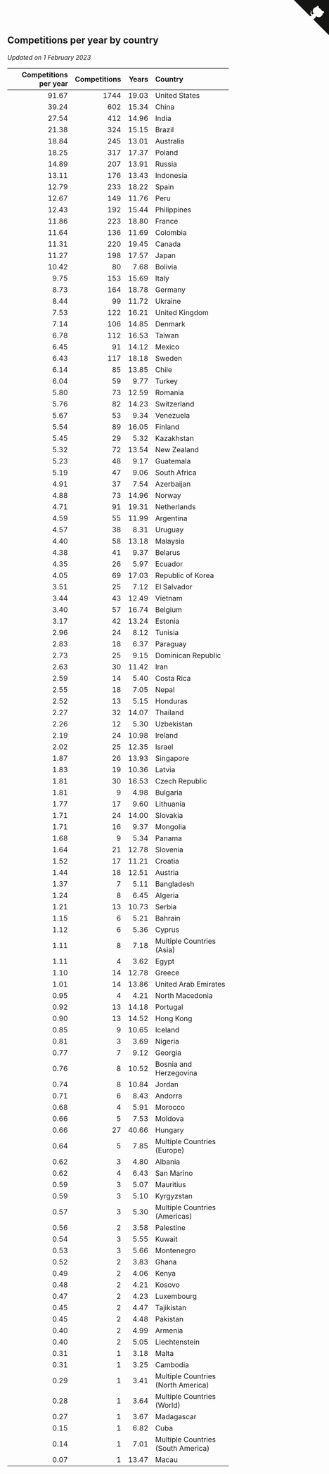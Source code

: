 ## Competitions per year by country

*Updated on  1 February 2023*

| Competitions per year | Competitions | Years | Country |
| ---: | ---: | ---: | :--- |
| 91.67 | 1744 | 19.03 | United States |
| 39.24 | 602 | 15.34 | China |
| 27.54 | 412 | 14.96 | India |
| 21.38 | 324 | 15.15 | Brazil |
| 18.84 | 245 | 13.01 | Australia |
| 18.25 | 317 | 17.37 | Poland |
| 14.89 | 207 | 13.91 | Russia |
| 13.11 | 176 | 13.43 | Indonesia |
| 12.79 | 233 | 18.22 | Spain |
| 12.67 | 149 | 11.76 | Peru |
| 12.43 | 192 | 15.44 | Philippines |
| 11.86 | 223 | 18.80 | France |
| 11.64 | 136 | 11.69 | Colombia |
| 11.31 | 220 | 19.45 | Canada |
| 11.27 | 198 | 17.57 | Japan |
| 10.42 | 80 | 7.68 | Bolivia |
| 9.75 | 153 | 15.69 | Italy |
| 8.73 | 164 | 18.78 | Germany |
| 8.44 | 99 | 11.72 | Ukraine |
| 7.53 | 122 | 16.21 | United Kingdom |
| 7.14 | 106 | 14.85 | Denmark |
| 6.78 | 112 | 16.53 | Taiwan |
| 6.45 | 91 | 14.12 | Mexico |
| 6.43 | 117 | 18.18 | Sweden |
| 6.14 | 85 | 13.85 | Chile |
| 6.04 | 59 | 9.77 | Turkey |
| 5.80 | 73 | 12.59 | Romania |
| 5.76 | 82 | 14.23 | Switzerland |
| 5.67 | 53 | 9.34 | Venezuela |
| 5.54 | 89 | 16.05 | Finland |
| 5.45 | 29 | 5.32 | Kazakhstan |
| 5.32 | 72 | 13.54 | New Zealand |
| 5.23 | 48 | 9.17 | Guatemala |
| 5.19 | 47 | 9.06 | South Africa |
| 4.91 | 37 | 7.54 | Azerbaijan |
| 4.88 | 73 | 14.96 | Norway |
| 4.71 | 91 | 19.31 | Netherlands |
| 4.59 | 55 | 11.99 | Argentina |
| 4.57 | 38 | 8.31 | Uruguay |
| 4.40 | 58 | 13.18 | Malaysia |
| 4.38 | 41 | 9.37 | Belarus |
| 4.35 | 26 | 5.97 | Ecuador |
| 4.05 | 69 | 17.03 | Republic of Korea |
| 3.51 | 25 | 7.12 | El Salvador |
| 3.44 | 43 | 12.49 | Vietnam |
| 3.40 | 57 | 16.74 | Belgium |
| 3.17 | 42 | 13.24 | Estonia |
| 2.96 | 24 | 8.12 | Tunisia |
| 2.83 | 18 | 6.37 | Paraguay |
| 2.73 | 25 | 9.15 | Dominican Republic |
| 2.63 | 30 | 11.42 | Iran |
| 2.59 | 14 | 5.40 | Costa Rica |
| 2.55 | 18 | 7.05 | Nepal |
| 2.52 | 13 | 5.15 | Honduras |
| 2.27 | 32 | 14.07 | Thailand |
| 2.26 | 12 | 5.30 | Uzbekistan |
| 2.19 | 24 | 10.98 | Ireland |
| 2.02 | 25 | 12.35 | Israel |
| 1.87 | 26 | 13.93 | Singapore |
| 1.83 | 19 | 10.36 | Latvia |
| 1.81 | 30 | 16.53 | Czech Republic |
| 1.81 | 9 | 4.98 | Bulgaria |
| 1.77 | 17 | 9.60 | Lithuania |
| 1.71 | 24 | 14.00 | Slovakia |
| 1.71 | 16 | 9.37 | Mongolia |
| 1.68 | 9 | 5.34 | Panama |
| 1.64 | 21 | 12.78 | Slovenia |
| 1.52 | 17 | 11.21 | Croatia |
| 1.44 | 18 | 12.51 | Austria |
| 1.37 | 7 | 5.11 | Bangladesh |
| 1.24 | 8 | 6.45 | Algeria |
| 1.21 | 13 | 10.73 | Serbia |
| 1.15 | 6 | 5.21 | Bahrain |
| 1.12 | 6 | 5.36 | Cyprus |
| 1.11 | 8 | 7.18 | Multiple Countries (Asia) |
| 1.11 | 4 | 3.62 | Egypt |
| 1.10 | 14 | 12.78 | Greece |
| 1.01 | 14 | 13.86 | United Arab Emirates |
| 0.95 | 4 | 4.21 | North Macedonia |
| 0.92 | 13 | 14.18 | Portugal |
| 0.90 | 13 | 14.52 | Hong Kong |
| 0.85 | 9 | 10.65 | Iceland |
| 0.81 | 3 | 3.69 | Nigeria |
| 0.77 | 7 | 9.12 | Georgia |
| 0.76 | 8 | 10.52 | Bosnia and Herzegovina |
| 0.74 | 8 | 10.84 | Jordan |
| 0.71 | 6 | 8.43 | Andorra |
| 0.68 | 4 | 5.91 | Morocco |
| 0.66 | 5 | 7.53 | Moldova |
| 0.66 | 27 | 40.66 | Hungary |
| 0.64 | 5 | 7.85 | Multiple Countries (Europe) |
| 0.62 | 3 | 4.80 | Albania |
| 0.62 | 4 | 6.43 | San Marino |
| 0.59 | 3 | 5.07 | Mauritius |
| 0.59 | 3 | 5.10 | Kyrgyzstan |
| 0.57 | 3 | 5.30 | Multiple Countries (Americas) |
| 0.56 | 2 | 3.58 | Palestine |
| 0.54 | 3 | 5.55 | Kuwait |
| 0.53 | 3 | 5.66 | Montenegro |
| 0.52 | 2 | 3.83 | Ghana |
| 0.49 | 2 | 4.06 | Kenya |
| 0.48 | 2 | 4.21 | Kosovo |
| 0.47 | 2 | 4.23 | Luxembourg |
| 0.45 | 2 | 4.47 | Tajikistan |
| 0.45 | 2 | 4.48 | Pakistan |
| 0.40 | 2 | 4.99 | Armenia |
| 0.40 | 2 | 5.05 | Liechtenstein |
| 0.31 | 1 | 3.18 | Malta |
| 0.31 | 1 | 3.25 | Cambodia |
| 0.29 | 1 | 3.41 | Multiple Countries (North America) |
| 0.28 | 1 | 3.64 | Multiple Countries (World) |
| 0.27 | 1 | 3.67 | Madagascar |
| 0.15 | 1 | 6.82 | Cuba |
| 0.14 | 1 | 7.01 | Multiple Countries (South America) |
| 0.07 | 1 | 13.47 | Macau |


<a href="https://github.com/JustinTimeCuber/wca_statistics" class="github-corner" aria-label="View source on Github"><svg width="80" height="80" viewBox="0 0 250 250" style="fill:#151513; color:#fff; position: absolute; top: 0; border: 0; right: 0;" aria-hidden="true"><path d="M0,0 L115,115 L130,115 L142,142 L250,250 L250,0 Z"></path><path d="M128.3,109.0 C113.8,99.7 119.0,89.6 119.0,89.6 C122.0,82.7 120.5,78.6 120.5,78.6 C119.2,72.0 123.4,76.3 123.4,76.3 C127.3,80.9 125.5,87.3 125.5,87.3 C122.9,97.6 130.6,101.9 134.4,103.2" fill="currentColor" style="transform-origin: 130px 106px;" class="octo-arm"></path><path d="M115.0,115.0 C114.9,115.1 118.7,116.5 119.8,115.4 L133.7,101.6 C136.9,99.2 139.9,98.4 142.2,98.6 C133.8,88.0 127.5,74.4 143.8,58.0 C148.5,53.4 154.0,51.2 159.7,51.0 C160.3,49.4 163.2,43.6 171.4,40.1 C171.4,40.1 176.1,42.5 178.8,56.2 C183.1,58.6 187.2,61.8 190.9,65.4 C194.5,69.0 197.7,73.2 200.1,77.6 C213.8,80.2 216.3,84.9 216.3,84.9 C212.7,93.1 206.9,96.0 205.4,96.6 C205.1,102.4 203.0,107.8 198.3,112.5 C181.9,128.9 168.3,122.5 157.7,114.1 C157.9,116.9 156.7,120.9 152.7,124.9 L141.0,136.5 C139.8,137.7 141.6,141.9 141.8,141.8 Z" fill="currentColor" class="octo-body"></path></svg></a><style>.github-corner:hover .octo-arm{animation:octocat-wave 560ms ease-in-out}@keyframes octocat-wave{0%,100%{transform:rotate(0)}20%,60%{transform:rotate(-25deg)}40%,80%{transform:rotate(10deg)}}@media (max-width:500px){.github-corner:hover .octo-arm{animation:none}.github-corner .octo-arm{animation:octocat-wave 560ms ease-in-out}}</style>
